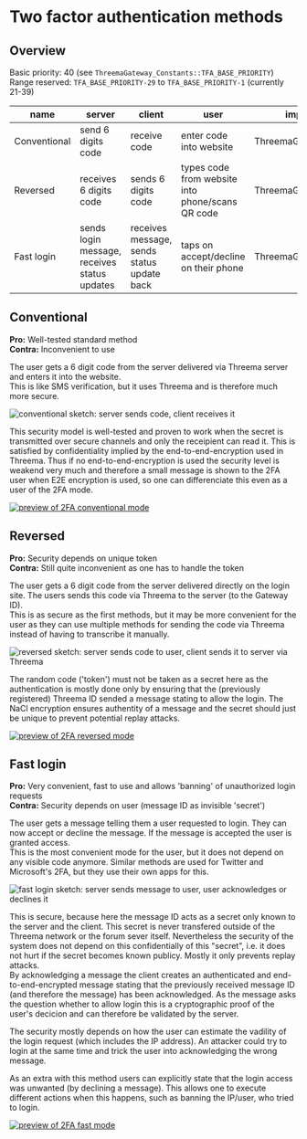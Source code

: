 # Two factor authentication methods
## Overview
Basic priority: 40 (see `ThreemaGateway_Constants::TFA_BASE_PRIORITY`)  
Range reserved: `TFA_BASE_PRIORITY-29` to `TFA_BASE_PRIORITY-1` (currently 21-39)

name         | server                                       | client                                     | user                                             | implemented (class)             | priority
------------ | -------------------------------------------- | ------------------------------------------ | ------------------------------------------------ | ------------------------------- | --------
Conventional | send 6 digits code                           | receive code                               | enter code into website                          | ThreemaGateway_Tfa_Conventional | 25
Reversed     | receives 6 digits code                       | sends 6 digits code                        | types code from website into phone/scans QR code | ThreemaGateway_Tfa_Reversed     | 30
Fast login   | sends login message, receives status updates | receives message, sends status update back | taps on accept/decline on their phone            | ThreemaGateway_Tfa_Fast         | 35

## Conventional

**Pro:** Well-tested standard method  
**Contra:** Inconvenient to use

The user gets a 6 digit code from the server delivered via Threema server and enters it into the website.  
This is like SMS verification, but it uses Threema and is therefore much more secure.

![conventional sketch: server sends code, client receives it](https://cdn.rawgit.com/rugk/xenforo-threema-gateway/master/docs/images/Conventional.svg)

This security model is well-tested and proven to work when the secret is transmitted over secure channels and only the receipient can read it. This is satisfied by confidentiality implied by the end-to-end-encryption used in Threema.
Thus if no end-to-end-encryption is used the security level is weakend very much and therefore a small message is shown to the 2FA user when E2E encryption is used, so one can differenciate this even as a user of the 2FA mode.

[![preview of 2FA conventional mode](https://cdn.rawgit.com/rugk/xenforo-threema-gateway/8802cf95/docs/screenshots/conventionalLoginDesktopPlaySmall.png)](https://cdn.rawgit.com/rugk/xenforo-threema-gateway/8802cf95/docs/screencasts/conventionalLoginDesktop.webm)

## Reversed
**Pro:** Security depends on unique token  
**Contra:** Still quite inconvenient as one has to handle the token

The user gets a 6 digit code from the server delivered directly on the login site. The users sends this code via Threema to the server (to the Gateway ID).  
This is as secure as the first methods, but it may be more convenient for the user as they can use multiple methods for sending the code via Threema instead of having to transcribe it manually.

![reversed sketch: server sends code to user, client sends it to server via Threema](https://cdn.rawgit.com/rugk/xenforo-threema-gateway/master/docs/images/Reversed.svg)

The random code ('token') must not be taken as a secret here as the authentication is mostly done only by ensuring that the (previously registered) Threema ID sended a message stating to allow the login. The NaCl encryption ensures authentity of a message and the secret should just be unique to prevent potential replay attacks.

[![preview of 2FA reversed mode](https://cdn.rawgit.com/rugk/xenforo-threema-gateway/8802cf95/docs/screenshots/reversedLoginDesktopPlaySmall.png)](https://cdn.rawgit.com/rugk/xenforo-threema-gateway/8802cf95/docs/screencasts/reversedLoginDesktop.webm)

## Fast login
**Pro:** Very convenient, fast to use and allows 'banning' of unauthorized login requests  
**Contra:** Security depends on user (message ID as invisible 'secret')

The user gets a message telling them a user requested to login. They can now accept or decline the message. If the message is accepted the user is granted access.  
This is the most convenient mode for the user, but it does not depend on any visible code anymore. Similar methods are used for Twitter and Microsoft's 2FA, but they use their own apps for this.

![fast login sketch: server sends message to user, user acknowledges or declines it](https://cdn.rawgit.com/rugk/xenforo-threema-gateway/master/docs/images/FastLogin.svg)

This is secure, because here the message ID acts as a secret only known to the server and the client. This secret is never transfered outside of the Threema network or the forum sever itself. Nevertheless the security of the system does not depend on this confidentially of this "secret", i.e. it does not hurt if the secret becomes known publicy. Mostly it only prevents replay attacks.  
By acknowledging a message the client creates an authenticated and end-to-end-encrypted message stating that the previously received message ID (and therefore the message) has been acknowledged. As the message asks the question whether to allow login this is a cryptographic proof of the user's decicion and can therefore be validated by the server.

The security mostly depends on how the user can estimate the vadility of the login request (which includes the IP address). An attacker could try to login at the same time and trick the user into acknowledging the wrong message.

As an extra with this method users can explicitly state that the login access was unwanted (by declining a message). This allows one to execute different actions when this happens, such as banning the IP/user, who tried to login.

[![preview of 2FA fast mode](https://cdn.rawgit.com/rugk/xenforo-threema-gateway/8802cf95/docs/screenshots/fastLoginDesktopPlaySmall.png)](https://cdn.rawgit.com/rugk/xenforo-threema-gateway/8802cf95/docs/screencasts/fastLoginDesktop.webm)
